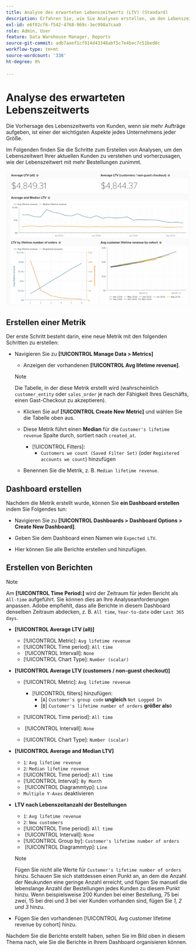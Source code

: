 ```yaml
---
title: Analyse des erwarteten Lebenszeitwerts (LTV) (Standard)
description: Erfahren Sie, wie Sie Analysen erstellen, um den Lebenszeitwert Ihrer aktuellen Kunden zu verstehen und vorherzusagen, wie der Lebenszeitwert mit mehr Bestellungen zunimmt.
exl-id: e6f02cf6-f542-4768-969c-3ec998a7caa9
role: Admin, User
feature: Data Warehouse Manager, Reports
source-git-commit: adb7aaef1cf914d43348abf5c7e4bec7c51bed0c
workflow-type: tm+mt
source-wordcount: '338'
ht-degree: 0%

---
```


# Analyse des erwarteten Lebenszeitwerts

Die Vorhersage des Lebenszeitwerts von Kunden, wenn sie mehr Aufträge aufgeben, ist einer der wichtigsten Aspekte jedes Unternehmens jeder Größe.

Im Folgenden finden Sie die Schritte zum Erstellen von Analysen, um den Lebenszeitwert Ihrer aktuellen Kunden zu verstehen und vorherzusagen, wie der Lebenszeitwert mit mehr Bestellungen zunimmt.

![Erwarteter Lebenszeitwert](../../assets/expected_ltv_720.png)

## Erstellen einer Metrik

Der erste Schritt besteht darin, eine neue Metrik mit den folgenden Schritten zu erstellen:
* Navigieren Sie zu **[!UICONTROL Manage Data > Metrics]**
   * Anzeigen der vorhandenen **[!UICONTROL Avg lifetime revenue]**.

  >[!NOTE]
  >
  >Die Tabelle, in der diese Metrik erstellt wird (wahrscheinlich `customer_entity` oder `sales_order` je nach der Fähigkeit Ihres Geschäfts, einen Gast-Checkout zu akzeptieren).

   * Klicken Sie auf **[!UICONTROL Create New Metric]** und wählen Sie die Tabelle oben aus.
   * Diese Metrik führt einen **Median** für die `Customer's lifetime revenue` Spalte durch, sortiert nach `created_at`.
      * [!UICONTROL Filters]:
         * `Customers we count (Saved Filter Set)` (oder `Registered accounts we count`) hinzufügen

   * Benennen Sie die Metrik, z. B. `Median lifetime revenue`.

## Dashboard erstellen

Nachdem die Metrik erstellt wurde, können Sie **ein Dashboard erstellen** indem Sie Folgendes tun:
* Navigieren Sie zu **[!UICONTROL Dashboards > Dashboard Options > Create New Dashboard]**.
* Geben Sie dem Dashboard einen Namen wie `Expected LTV`.

* Hier können Sie alle Berichte erstellen und hinzufügen.

## Erstellen von Berichten

>[!NOTE]
>
>Am **[!UICONTROL Time Period:]** wird der Zeitraum für jeden Bericht als `All-time` aufgeführt. Sie können dies an Ihre Analyseanforderungen anpassen. Adobe empfiehlt, dass alle Berichte in diesem Dashboard denselben Zeitraum abdecken, z. B. `All time`, `Year-to-date` oder `Last 365 days`.

* **[!UICONTROL Average LTV (all)]**
   * [!UICONTROL Metric]: `Avg lifetime revenue`
   * [!UICONTROL Time period]: `All time`
   * &#x200B;
     [!UICONTROL Intervall]: `None`
   * [!UICONTROL Chart Type]: `Number (scalar)`

* **[!UICONTROL Average LTV (customers / non-guest checkout)]**
   * [!UICONTROL Metric]: `Avg lifetime revenue`
      * [!UICONTROL filters] hinzufügen:
         * [`A`] `Customer's group code` **ungleich** `Not Logged In`
         * [`B`] `Customer's lifetime number of orders` **größer als**`0`

   * [!UICONTROL Time period]: `All time`
   * &#x200B;
     [!UICONTROL Intervall]: `None`
   * [!UICONTROL Chart Type]: `Number (scalar)`

* **[!UICONTROL Average and Median LTV]**
   * `1`: `Avg lifetime revenue`
   * `2`: `Median lifetime revenue`
   * [!UICONTROL Time period]: `All time`
   * [!UICONTROL Interval]: `By Month`
   * &#x200B;
     [!UICONTROL Diagrammtyp]: `Line`
   * `Multiple Y-Axes` deaktivieren

* **LTV nach Lebenszeitanzahl der Bestellungen**
   * `1`: `Avg lifetime revenue`
   * `2`: `New customers`
   * [!UICONTROL Time period]: `All time`
   * &#x200B;
     [!UICONTROL Intervall]: `None`
   * [!UICONTROL Group by]: `Customer's lifetime number of orders`
   * &#x200B;
     [!UICONTROL Diagrammtyp]: `Line`

  >[!NOTE]
  >
  >Fügen Sie nicht alle Werte für `Customer's lifetime number of orders` hinzu. Schauen Sie sich stattdessen einen Punkt an, an dem die Anzahl der Neukunden eine geringe Anzahl erreicht, und fügen Sie manuell die lebenslange Anzahl der Bestellungen jedes Kunden zu diesem Punkt hinzu. Wenn beispielsweise 200 Kunden bei einer Bestellung, 75 bei zwei, 15 bei drei und 3 bei vier Kunden vorhanden sind, fügen Sie *1, 2 und 3* hinzu.

* Fügen Sie den vorhandenen [!UICONTROL Avg customer lifetime revenue by cohort] hinzu.

Nachdem Sie die Berichte erstellt haben, sehen Sie im Bild oben in diesem Thema nach, wie Sie die Berichte in Ihrem Dashboard organisieren können.
